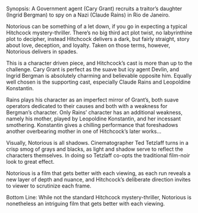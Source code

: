 Synopsis: A Government agent (Cary Grant) recruits a traitor’s daughter (Ingrid Bergman) to spy on a Nazi (Claude Rains) in Rio de Janeiro.

Notorious can be something of a let down, if you go in expecting a typical Hitchcock mystery-thriller. There’s no big third act plot twist, no labyrinthine plot to decipher, instead Hitchcock delivers a dark, but fairly straight, story about love, deception, and loyalty.  Taken on those terms, however, Notorious delivers in spades.

This is a character driven piece, and Hitchcock’s cast is more than up to the challenge. Cary Grant is perfect as the suave but icy agent Devlin, and Ingrid Bergman is absolutely charming and believable opposite him.  Equally well chosen is the supporting cast, especially Claude Rains and Leopoldine Konstantin.

Rains plays his character as an imperfect mirror of Grant’s, both suave operators dedicated to their causes and both with a weakness for Bergman’s character.  Only Rains’ character has an additional weakness, namely his mother, played by Leopoldine Konstantin, and her incessant smothering.  Konstantin gives a chilling performance that foreshadows another overbearing mother in one of Hitchcock’s later works...

Visually, Notorious is all shadows.  Cinematographer Ted Tetzlaff turns in a crisp smog of grays and blacks, as light and shadow serve to reflect the characters themselves.  In doing so Tetzlaff co-opts the traditional film-noir look to great effect.

Notorious is a film that gets better with each viewing, as each run reveals a new layer of depth and nuance, and Hitchcock’s deliberate direction invites to viewer to scrutinize each frame.

Bottom Line: While not the standard Hitchcock mystery-thriller, Notorious is nonetheless an intriguing film that gets better with each viewing.
